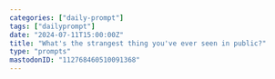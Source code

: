 ```yaml
---
categories: ["daily-prompt"]
tags: ["dailyprompt"]
date: "2024-07-11T15:00:00Z"
title: "What's the strangest thing you've ever seen in public?"
type: "prompts"
mastodonID: "112768460510091368"
---
```

